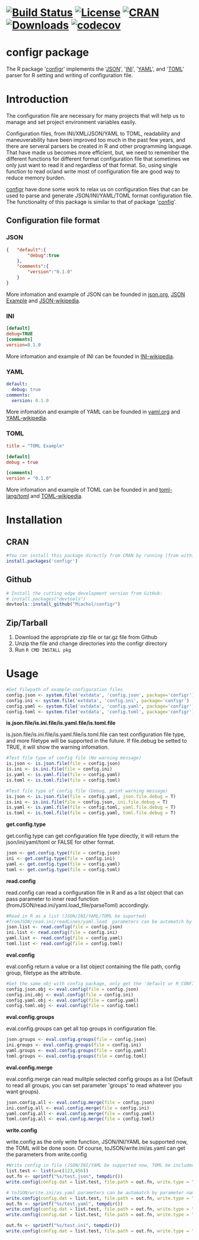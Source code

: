 # [![Build Status](https://travis-ci.org/Miachol/configr.svg)](https://travis-ci.org/Miachol/configr) [![License](https://img.shields.io/badge/license-MIT-brightgreen.svg?style=flat)](https://en.wikipedia.org/wiki/MIT_License) [![CRAN](http://www.r-pkg.org/badges/version/configr)](https://cran.r-project.org/package=configr) [![Downloads](http://cranlogs.r-pkg.org/badges/configr?color=brightgreen)](http://www.r-pkg.org/pkg/configr) [![codecov](https://codecov.io/github/Miachol/configr/branch/master/graphs/badge.svg)](https://codecov.io/github/Miachol/configr) 

configr package
==============


The R package '[configr](https://github.com/Miachol/configr)' implements the
'[JSON](https://CRAN.R-project.org/package=jsonlite)', 
'[INI](https://CRAN.R-project.org/package=ini)', 
'[YAML](https://CRAN.R-project.org/package=yaml)', 
and '[TOML](https://CRAN.R-project.org/package=RcppTOML)' parser for R setting and writing of configuration file.

# Introduction 

The configuration file are necessary for many projects that will help us to manage and set project environment variables easily.

Configuration files, from INI/XML/JSON/YAML to TOML, readability and maneuverability have been improved too much in the past few years, and there are serveral parsers be created in R and other programming language. That have made us becomes more efficient, but, we need to remember the different functions for different format configuration file that sometimes we only just want to read it and regardless of that format. So, using single function to read or/and write most of configuration file are good way to reduce memory burden.


[configr](https://github.com/Miachol/configr) have done some work to relax us on configuration files that can be used to parse and generate JSON/INI/YAML/TOML format configuration file. The functionality of this package is similar to that of package '[config](https://CRAN.R-project.org/package=config)'.


## Configuration file format

### JSON
``` json
{	"default":{
 		"debug":true
 	},
 	"comments":{
 		"version":"0.1.0"
 	}
}
```
More infomation and example of JSON can be founded in [json.org](http://json.org/), [JSON Example](http://json.org/example.html) and [JSON-wikipedia](https://en.wikipedia.org/wiki/JSON).

### INI
``` ini
[default]
debug=TRUE
[comments]
version=0.1.0
```
More infomation and example of INI can be founded in [INI-wikipedia](https://en.wikipedia.org/wiki/INI_file).

### YAML
``` yaml
default:
  debug: true
comments:
  version: 0.1.0
```
More infomation and example of YAML can be founded in [yaml.org](http://yaml.org/) and [YAML-wikipedia](https://en.wikipedia.org/wiki/YAML).

### TOML
``` toml
title = "TOML Example"

[default]
debug = true

[comments]
version = "0.1.0"
```
More infomation and example of TOML can be founded in and [toml-lang/toml](https://github.com/toml-lang/toml) and [TOML-wikipedia](https://en.wikipedia.org/wiki/TOML).

# Installation

## CRAN
``` r
#You can install this package directly from CRAN by running (from within R):
install.packages('configr')
```

## Github
``` r
# Install the cutting edge development version from GitHub:
# install.packages("devtools")
devtools::install_github("Miachol/configr")
```

## Zip/Tarball

1. Download the appropriate zip file or tar.gz file from Github
2. Unzip the file and change directories into the configr directory
3. Run `R CMD INSTALL pkg`

# Usage

``` r
#Get filepath of example configuration files
config.json <- system.file('extdata', 'config.json', package='configr')
config.ini <- system.file('extdata', 'config.ini', package='configr')
config.yaml <- system.file('extdata', 'config.yaml', package='configr')
config.toml <- system.file('extdata', 'config.toml', package='configr')
```
**is.json.file/is.ini.file/is.yaml.file/is.toml.file**

is.json.file/is.ini.file/is.yaml.file/is.toml.file can test configuration file type,
and more filetype will be supported in the future. If file.debug be setted to TRUE, it will show the warning infomation.
``` r
#Test file type of config file (No warning message)
is.json <- is.json.file(file = config.json)
is.ini <- is.ini.file(file = config.ini)
is.yaml <- is.yaml.file(file = config.yaml)
is.toml <- is.toml.file(file = config.toml)

#Test file type of config file (Debug, print warning message) 
is.json <- is.json.file(file = config.yaml, json.file.debug = T)
is.ini <- is.ini.file(file = config.json, ini.file.debug = T)
is.yaml <- is.yaml.file(file = config.toml, yaml.file.debug = T)
is.toml <- is.toml.file(file = config.yaml, toml.file.debug = T)
```

**get.config.type**

get.config.type can get configuration file type directly, it will return the json/ini/yaml/toml or FALSE for other format.
``` r
json <- get.config.type(file = config.json) 
ini <- get.config.type(file = config.ini) 
yaml <- get.config.type(file = config.yaml) 
toml <- get.config.type(file = config.toml) 
```

**read.config**

read.config can read a configuration file in R and as a list object that can pass parameter to inner read function (fromJSON/read.ini/yaml.load_file/parseToml) accordingly.
``` r
#Read in R as a list (JSON/INI/YAML/TOML be suported)
#fromJSON/read.ini/readLines/yaml.load  parameters can be automatch by parameter name (encoding .etc.)
json.list <- read.config(file = config.json)
ini.list <- read.config(file = config.ini)
yaml.list <- read.config(file = config.yaml)
toml.list <- read.config(file = config.toml) 
```

**eval.config**

eval.config return a value or a list object containing the file path, config group, filetype as the attribute.
``` r
#Get the same obj with config package, only get the 'default or R_CONFIG_ACTIVE config sets' in config.cfg or R_CONFIGFILE_ACTIVE
config.json.obj <- eval.config(file = config.json)
config.ini.obj <- eval.config(file = config.ini)
config.yaml.obj <- eval.config(file = config.yaml)
config.toml.obj <- eval.config(file = config.toml)
```

**eval.config.groups**

eval.config.groups can get all top groups in configuration file. 
``` r
json.groups <- eval.config.groups(file = config.json)
ini.groups <- eval.config.groups(file = config.ini)
yaml.groups <- eval.config.groups(file = config.yaml)
toml.groups <- eval.config.groups(file = config.toml)
```

**eval.config.merge**

eval.config.merge can read mulitple selected config groups as a list
(Default to read all groups, you can set parameter 'groups' to read whatever you want groups).
``` r
json.config.all <- eval.config.merge(file = config.json)
ini.config.all <- eval.config.merge(file = config.ini)
yaml.config.all <- eval.config.merge(file = config.yaml)
toml.config.all <- eval.config.merge(file = config.toml)
```
**write.config**

write.config as the only write function, JSON/INI/YAML be supported now, the TOML will be done soon. Of course, 
toJSON/write.ini/as.yaml can get the parameters from write.config
``` r
#Write config in file (JSON/INI/YAML be supported now, TOML be included TODO list, 
list.test <- list(a=c(123,456))
out.fn <- sprintf("%s/test.json", tempdir())
write.config(config.dat = list.test, file.path = out.fn, write.type = "json")

# toJSON/write.ini/as.yaml parameters can be automatch by parameter name (indent/encoding .etc.)
write.config(config.dat = list.test, file.path = out.fn, write.type = "json", indent = 2)
out.fn <- sprintf("%s/test.yaml", tempdir())
write.config(config.dat = list.test, file.path = out.fn, write.type = "yaml")
write.config(config.dat = list.test, file.path = out.fn, write.type = "yaml", indent = 4)

out.fn <- sprintf("%s/test.ini", tempdir())
write.config(config.dat = list.test, file.path = out.fn, write.type = "ini")
```
